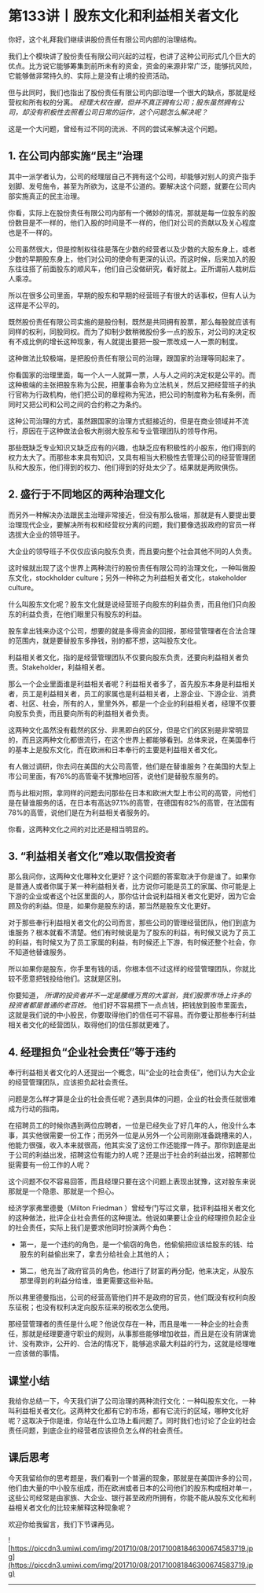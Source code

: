 # 第133讲丨股东文化和利益相关者文化

你好，这个礼拜我们继续讲股份责任有限公司内部的治理结构。

我们上个模块讲了股份责任有限公司兴起的过程，也讲了这种公司形式几个巨大的优点。比方说它能够筹集到前所未有的资金，资金的来源非常广泛，能够抗风险，它能够做非常持久的、实际上是没有止境的投资活动。

但与此同时，我们也指出了股份责任有限公司内部治理一个很大的缺点，那就是经营权和所有权的分离。 *经理大权在握，但并不真正拥有公司；股东虽然拥有公司，却没有积极性去照看公司日常的运作，这个问题怎么解决呢？*

这是一个大问题，曾经有过不同的流派、不同的尝试来解决这个问题。

## 1. 在公司内部实施“民主”治理

其中一派学者认为，公司的经理层自己不拥有这个公司，却能够对别人的资产指手划脚、发号施令，甚至为所欲为，这是不公道的。要解决这个问题，就要在公司内部实施真正的民主治理。

你看，实际上在股份责任有限公司内部有一个微妙的情况，那就是每一位股东的股份数目是不一样的，他们入股的时间是不一样的，他们对公司的贡献以及关心程度也是不一样的。

公司虽然很大，但是控制权往往是落在少数的经营者以及少数的大股东身上，或者少数的早期股东身上，他们对公司的使命有更深的认识。而这时候，后来加入的股东往往搭了前面股东的顺风车，他们自己没做研究，看好就上。正所谓前人栽树后人乘凉。

所以在很多公司里面，早期的股东和早期的经营班子有很大的话事权，但有人认为这样是不公平的。

既然股份责任有限公司实施的是股份制，既然是共同拥有股票，那么每股就应该有同样的权利，同股同权。而为了抑制少数稍微股份多一点的股东，对公司的决定权有不成比例的增长这种现象，有人就提出要把一股一票改成一人一票的制度。

这种做法比较极端，是把股份责任有限公司的治理，跟国家的治理等同起来了。

你看国家的治理里面，每一个人一人就算一票，人与人之间的决定权是公平的。而这种极端的主张把股东称为公民，把董事会称为立法机关，然后又把经营班子的执行官称为行政机构，他们把公司的章程称为宪法，把公司的制度称为私有条例，而同时又把公司和公司之间的合约称之为条约。

这种公司治理的方式，虽然跟国家的治理方式挺接近的，但是在商业领域并不流行，原因在于这种做法会极大削弱大股东和专业管理团队的领导作用。

那些既缺乏专业知识又缺乏应有的兴趣，也缺乏应有积极性的小股东，他们得到的权力太大了。而那些本来具有知识，又具有相当大积极性去管理公司的经营管理团队和大股东，他们得到的权力、他们得到的好处太少了。结果就是两败俱伤。

## 2. 盛行于不同地区的两种治理文化

而另外一种解决办法跟民主治理非常接近，但没有那么极端，那就是有人要提出要治理现代企业，要解决所有权和经营权分离的问题，我们要像选拔政府的官员一样选拔大企业的领导班子。

大企业的领导班子不仅仅应该向股东负责，而且要向整个社会其他不同的人负责。

这时候就出现了这个世界上两种流行的股份责任有限公司的治理文化，一种叫做股东文化，stockholder culture；另外一种称之为利益相关者文化，stakeholder culture。

什么叫股东文化呢？股东文化就是说经营班子向股东的利益负责，而且他们只向股东的利益负责，在他们眼里只有股东的利益。

股东拿出钱来办这个公司，想要的就是多得资金的回报，那经营管理者在合法合理的范围内，就是要替股东多挣钱，别的都不想，这叫股东文化。

利益相关者文化，指的是经营管理团队不仅要向股东负责，还要向利益相关者负责。Stakeholder，利益相关者。

那么一个企业里面谁是利益相关者呢？利益相关者多了，首先股东本身是利益相关者，员工是利益相关者，员工的家属也是利益相关者，上游企业、下游企业、消费者、社区、社会，所有的人，里里外外，都是一个企业的利益相关者，经理不仅要向股东负责，而且要向所有的利益相关者负责。

这两种文化虽然没有截然的区分、非黑即白的区分，但是它们的区别是非常明显的，而且这两种文化都很流行，在这个世界上都能够看到。总体来说，在美国奉行的基本上是股东文化，而在欧洲和日本奉行的主要是利益相关者文化。

有人做过调研，你去问在美国的大公司高管，他们是在替谁服务？在美国的大型上市公司里面，有76%的高管毫不犹豫地回答，说他们是替股东服务的。

而与此相对照，拿同样的问题去问那些在日本和欧洲大型上市公司的高管，问他们是在替谁服务的话，在日本有高达97.1%的高管，在德国有82%的高管，在法国有78%的高管，说他们是在为利益相关者服务的。

你看，这两种文化之间的对比还是相当明显的。

## 3. “利益相关者文化”难以取信投资者

那么我问你，这两种文化哪种文化更好？这个问题的答案取决于你是谁了。如果你是普通人或者你属于某一种利益相关者，比方说你可能是员工的家属、你可能是上下游的企业或者这个社区里面的人，那你估计会说利益相关者文化更好，因为它会顾及你的利益。但是，如果你是股东的话，那当然是股东文化更好。

对于那些奉行利益相关者文化的公司而言，那些公司的管理经营团队，他们到底为谁服务？根本就看不清楚。他们有时候说是为了股东的利益，有时候又说为了员工的利益，有时候又为了员工家属的利益，有时候还上下游，有时候还整个社会，你不知道他替谁服务。

所以如果你是股东，你手里有钱的话，你根本信不过这样的经营管理团队，你就比较不愿意把钱投给他们。这就是区别。

你要知道， *所谓的投资者并不一定是腰缠万贯的大富翁，我们股票市场上许多的投资者都是普通的老百姓。* 他们好不容易攒下一点点钱，把钱放到股市里面去，这就是我们说的中小股民，你要取得他们的信任可不容易。而你要让那些奉行利益相关者文化的经营团队，取得他们的信任那就更难了。

## 4. 经理担负“企业社会责任”等于违约

奉行利益相关者文化的人还提出一个概念，叫“企业的社会责任”，他们认为大企业的经营管理团队，应该担负起社会责任。

问题是怎么样才算是企业的社会责任呢？遇到具体的问题，企业的社会责任就很难成为行动的指南。

在招聘员工的时候你遇到两位应聘者，一位是已经失业了好几年的人，他没什么本事，其实他很需要一份工作；而另外一位是从另外一个公司刚刚准备跳槽来的人，他能力很强，收入本来就很高，他其实没了这份工作还能撑一阵子。那你到底是出于公司的利益出发，招聘这位有能力的人呢？还是出于社会的利益出发，招聘那位挺需要有一份工作的人呢？

这个问题不仅不容易回答，而且经理只要在这个问题上表现出犹豫，这对股东来说那就是一个隐患、那就是一个担心。

经济学家弗里德曼（Milton Friedman ）曾经专门写过文章，批评利益相关者文化的这种做法，批评企业社会责任的这种提法。他说如果要让企业的经理担负起企业的社会责任，实际上我们是要求他同时扮演两个角色：

* 第一，是一个违约的角色，是一个偷窃的角色，他偷偷把应该给股东的钱、给股东的利益偷出来了，拿去分给社会上其他的人；

* 第二，他充当了政府官员的角色，他进行了财富的再分配，他来决定，从股东那里得到的利益分给谁，谁更需要这些补贴。

所以弗里德曼指出，公司的经营高管他们并不是政府的官员，他们既没有权利向股东征税；也没有权利决定向股东征来的税收怎么使用。

那经营管理者的责任是什么呢？他说仅存在一种，而且是唯一一种企业的社会责任，那就是经理要遵守职业的规则，从事那些能够增加收益，而且是在没有阴谋诡计、没有欺诈，公开的、合法的情况下，能够追求最大利益的行为，这就是经理唯一应该做的事情。

## 课堂小结

我给你总结一下，今天我们讲了公司治理的两种流行文化：一种叫股东文化，一种叫利益相关者文化。这两种文化都有它的市场，都有它流行的区域，哪种文化好呢？这取决于你是谁，你站在什么立场上看问题了。同时我们也讨论了企业的社会责任问题，到底企业的经营者应该担负怎么样的社会责任。

## 课后思考

今天我留给你的思考题是，我们看到一个普遍的现象，那就是在美国许多的公司，他们由大量的中小股东组成，而在欧洲或者日本的公司他们的股东构成相对单一，这些公司经常是由家族、大企业、银行甚至政府所拥有，你能不能从股东文化和利益相关者文化的比较来解释这种现象呢？

欢迎你给我留言，我们下节课再见。

![https://piccdn3.umiwi.com/img/201710/08/201710081846300674583719.jpg](https://piccdn3.umiwi.com/img/201710/08/201710081846300674583719.jpg)

---
